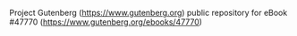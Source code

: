 Project Gutenberg (https://www.gutenberg.org) public repository for eBook #47770 (https://www.gutenberg.org/ebooks/47770)

